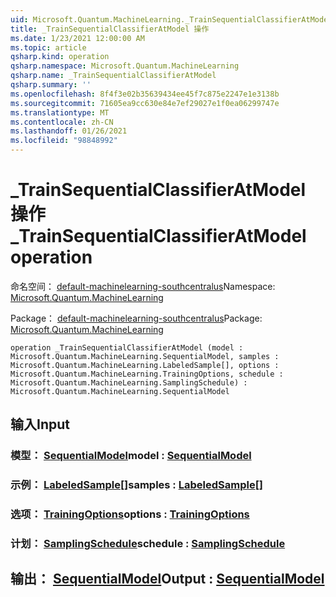 ```yaml
---
uid: Microsoft.Quantum.MachineLearning._TrainSequentialClassifierAtModel
title: _TrainSequentialClassifierAtModel 操作
ms.date: 1/23/2021 12:00:00 AM
ms.topic: article
qsharp.kind: operation
qsharp.namespace: Microsoft.Quantum.MachineLearning
qsharp.name: _TrainSequentialClassifierAtModel
qsharp.summary: ''
ms.openlocfilehash: 8f4f3e02b35639434ee45f7c875e2247e1e3138b
ms.sourcegitcommit: 71605ea9cc630e84e7ef29027e1f0ea06299747e
ms.translationtype: MT
ms.contentlocale: zh-CN
ms.lasthandoff: 01/26/2021
ms.locfileid: "98848992"
---
```

# <a name="_trainsequentialclassifieratmodel-operation"></a><span data-ttu-id="04a56-102">_TrainSequentialClassifierAtModel 操作</span><span class="sxs-lookup"><span data-stu-id="04a56-102">_TrainSequentialClassifierAtModel operation</span></span>

<span data-ttu-id="04a56-103">命名空间： [default-machinelearning-southcentralus](xref:Microsoft.Quantum.MachineLearning)</span><span class="sxs-lookup"><span data-stu-id="04a56-103">Namespace: [Microsoft.Quantum.MachineLearning](xref:Microsoft.Quantum.MachineLearning)</span></span>

<span data-ttu-id="04a56-104">Package： [default-machinelearning-southcentralus](https://nuget.org/packages/Microsoft.Quantum.MachineLearning)</span><span class="sxs-lookup"><span data-stu-id="04a56-104">Package: [Microsoft.Quantum.MachineLearning](https://nuget.org/packages/Microsoft.Quantum.MachineLearning)</span></span>




```qsharp
operation _TrainSequentialClassifierAtModel (model : Microsoft.Quantum.MachineLearning.SequentialModel, samples : Microsoft.Quantum.MachineLearning.LabeledSample[], options : Microsoft.Quantum.MachineLearning.TrainingOptions, schedule : Microsoft.Quantum.MachineLearning.SamplingSchedule) : Microsoft.Quantum.MachineLearning.SequentialModel
```


## <a name="input"></a><span data-ttu-id="04a56-105">输入</span><span class="sxs-lookup"><span data-stu-id="04a56-105">Input</span></span>

### <a name="model--sequentialmodel"></a><span data-ttu-id="04a56-106">模型： [SequentialModel](xref:Microsoft.Quantum.MachineLearning.SequentialModel)</span><span class="sxs-lookup"><span data-stu-id="04a56-106">model : [SequentialModel](xref:Microsoft.Quantum.MachineLearning.SequentialModel)</span></span>




### <a name="samples--labeledsample"></a><span data-ttu-id="04a56-107">示例： [LabeledSample](xref:Microsoft.Quantum.MachineLearning.LabeledSample)[]</span><span class="sxs-lookup"><span data-stu-id="04a56-107">samples : [LabeledSample](xref:Microsoft.Quantum.MachineLearning.LabeledSample)[]</span></span>




### <a name="options--trainingoptions"></a><span data-ttu-id="04a56-108">选项： [TrainingOptions](xref:Microsoft.Quantum.MachineLearning.TrainingOptions)</span><span class="sxs-lookup"><span data-stu-id="04a56-108">options : [TrainingOptions](xref:Microsoft.Quantum.MachineLearning.TrainingOptions)</span></span>




### <a name="schedule--samplingschedule"></a><span data-ttu-id="04a56-109">计划： [SamplingSchedule](xref:Microsoft.Quantum.MachineLearning.SamplingSchedule)</span><span class="sxs-lookup"><span data-stu-id="04a56-109">schedule : [SamplingSchedule](xref:Microsoft.Quantum.MachineLearning.SamplingSchedule)</span></span>





## <a name="output--sequentialmodel"></a><span data-ttu-id="04a56-110">输出： [SequentialModel](xref:Microsoft.Quantum.MachineLearning.SequentialModel)</span><span class="sxs-lookup"><span data-stu-id="04a56-110">Output : [SequentialModel](xref:Microsoft.Quantum.MachineLearning.SequentialModel)</span></span>

